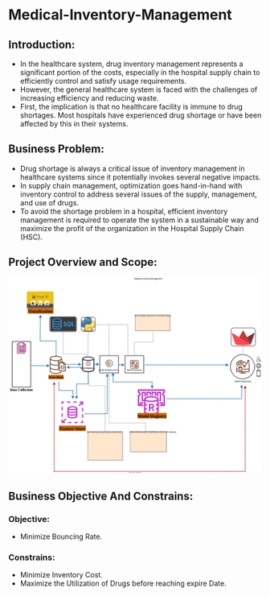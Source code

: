 # Medical-Inventory-Management

## Introduction:
* In the healthcare system, drug inventory management represents a significant portion of the costs, especially in the hospital supply chain to efficiently control and satisfy usage requirements. 
* However, the general healthcare system is faced with the challenges of increasing efficiency and reducing waste.
* First, the implication is that no healthcare facility is immune to drug shortages. Most hospitals have experienced drug shortage or have been affected by this in their systems.

## Business Problem:
* Drug shortage is always a critical issue of inventory management in healthcare systems since it potentially invokes several negative impacts.
* In supply chain management, optimization goes hand-in-hand with inventory control to address several issues of the supply, management, and use of drugs. 
* To avoid the shortage problem in a hospital, efficient inventory management is required to operate the system in a sustainable way and maximize the profit of the organization in the Hospital Supply Chain (HSC).

## Project Overview and Scope:

![Medical Inventory AC](medical%20inventory_AC.svg)


## Business Objective And Constrains:
### Objective:
* Minimize Bouncing Rate.
### Constrains:
* Minimize Inventory Cost.
* Maximize the Utilization of Drugs before reaching expire Date.

